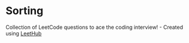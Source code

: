 # Sorting
Collection of LeetCode questions to ace the coding interview! - Created using [LeetHub](https://github.com/QasimWani/LeetHub)
